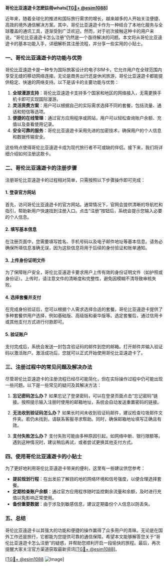 **哥伦比亚遠遊卡怎麽註冊whats[[TG💪+ @esim1088](https://t.me/s/esim1088)]**

近年来，随着全球化的推进和国际旅行需求的增长，越来越多的人开始关注便捷、高效的境外通信解决方案。其中，哥伦比亚遠遊卡作为一种结合了本地化服务与全球覆盖的通讯工具，逐渐受到广泛欢迎。然而，对于初次接触这种卡的用户来说，“哥伦比亚遠遊卡怎么注册”仍然是一个亟待解决的问题。本文将从哥伦比亚遠遊卡的基本功能入手，详细解析其注册流程，并分享一些实用的小贴士。

### 一、哥伦比亚遠遊卡的功能与优势

哥伦比亚遠遊卡是一种专为国际旅客设计的电子SIM卡，它允许用户在全球范围内享受无缝的移动网络连接。无论是商务出行还是休闲旅游，哥伦比亚遠遊卡都能提供稳定、快速的网络支持。以下是该卡的主要功能与优势：

1. **全球漫游支持**：哥伦比亚遠遊卡支持多个国家和地区的网络接入，无需更换手机卡即可实现国际漫游。
2. **灵活资费方案**：用户可以根据自己的实际需求选择不同的套餐，包括流量、通话和短信等选项。
3. **便捷的在线管理**：通过官方应用程序或网站，用户可以轻松查询账户余额、充值以及查看使用记录。
4. **安全可靠的服务**：哥伦比亚遠遊卡采用先进的加密技术，确保用户的个人信息和数据传输安全。

这些特点使得哥伦比亚遠遊卡成为现代旅行者不可或缺的伴侣。接下来，我们将详细介绍如何注册这款卡。

### 二、哥伦比亚遠遊卡的注册步骤

注册哥伦比亚遠遊卡的过程相对简单，只需按照以下步骤操作即可完成：

#### 1. 登录官方网站
首先，访问哥伦比亚遠遊卡的官方网站。通常情况下，官网会提供清晰的导航栏和指引，帮助新用户快速找到注册入口。点击“注册”按钮后，系统会提示您输入必要的个人信息。

#### 2. 填写基本信息
在注册页面中，您需要填写姓名、手机号码以及电子邮件地址等基本信息。请务必确保所填信息准确无误，因为这些信息将用于后续的身份验证和账单通知。

#### 3. 上传身份证明文件
为了保障账户安全，哥伦比亚遠遊卡要求用户上传有效的身份证明文件（如护照或身份证）。上传时，请注意文件的清晰度和完整性，避免因模糊不清导致审核失败。

#### 4. 选择套餐并支付
在完成身份验证后，您可以根据个人需求选择合适的套餐。哥伦比亚遠遊卡提供了多种套餐供用户选择，例如基础版、高级版和豪华版等。选定套餐后，通过信用卡或其他支付方式进行付款即可。

#### 5. 验证账户
支付完成后，系统会发送一封包含验证码的邮件到您的邮箱。打开邮件并输入验证码以激活账户。激活成功后，您就可以正式开始使用哥伦比亚遠遊卡了。

### 三、注册过程中的常见问题及解决办法

尽管哥伦比亚遠遊卡的注册流程已经尽可能简化，但在实际操作过程中仍可能出现一些问题。以下是一些常见的疑问及其解决方法：

1. **忘记密码怎么办？**
   如果忘记了登录密码，可以在登录页面点击“忘记密码”链接。按照提示输入注册时使用的邮箱地址，系统会自动发送重置密码的链接。

2. **无法收到验证码怎么办？**
   如果长时间未收到验证码邮件，建议检查垃圾邮件文件夹。若仍未找到，请联系客服寻求帮助。同时，确保邮箱地址填写正确且有效。

3. **支付失败怎么办？**
   支付失败可能由多种原因引起，如网络中断、银行限额等。遇到这种情况时，建议稍后再试，或者尝试更换其他支付方式。

### 四、使用哥伦比亚遠遊卡的小贴士

为了更好地利用哥伦比亚遠遊卡带来的便利，这里有一些建议供您参考：

- **提前规划行程**：在出发前了解目的地的网络环境和信号强度，以便合理选择套餐。
- **定期检查账户余额**：通过官方应用程序随时监控剩余流量和余额，及时进行充值以免影响正常使用。
- **备份重要数据**：由于涉及到敏感信息，建议定期备份个人信息以防丢失。

### 五、总结

哥伦比亚遠遊卡以其强大的功能和便捷的操作赢得了众多用户的青睐。无论是在国外工作还是旅行，它都能为您提供可靠的通信保障。希望本文能够解答您关于“哥伦比亚遠遊卡怎么注册”的疑惑，并帮助您顺利开启一段愉快的旅程。最后，再次提醒大家关注官方渠道获取最新资讯[[TG💪+ @esim1088](https://t.me/s/esim1088)]。

[[TG💪+ @esim1088](https://t.me/s/esim1088) ![Image](https://i.postimg.cc/4NQfJmqS/Snipaste-2025-05-13-00-14-12.png)]
